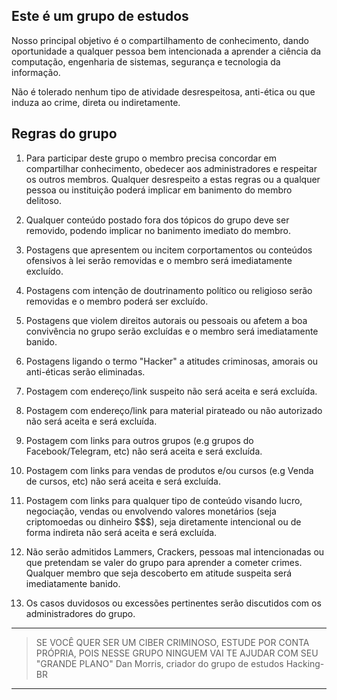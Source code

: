 ## Este é um grupo de estudos

Nosso principal objetivo é o compartilhamento de conhecimento, dando oportunidade a qualquer pessoa bem intencionada a aprender a ciência da computação, engenharia de sistemas, segurança e tecnologia da informação.

Não é tolerado nenhum tipo de atividade desrespeitosa, anti-ética ou que induza ao crime, direta ou indiretamente.

## Regras do grupo

1. Para participar deste grupo o membro precisa concordar em compartilhar conhecimento, obedecer aos administradores e respeitar os outros membros. Qualquer desrespeito a estas regras ou a qualquer pessoa ou instituição poderá implicar em banimento do membro delitoso.

1. Qualquer conteúdo postado fora dos tópicos do grupo deve ser removido, podendo implicar no banimento imediato do membro.

1. Postagens que apresentem ou incitem corportamentos ou conteúdos ofensivos à lei serão removidas e o membro será imediatamente excluído. 

1. Postagens com intenção de doutrinamento político ou religioso serão removidas e o membro poderá ser excluído. 

1. Postagens que violem direitos autorais ou pessoais ou afetem a boa convivência no grupo serão excluídas e o membro será imediatamente banido.

1. Postagens ligando o termo "Hacker" a atitudes criminosas, amorais ou anti-éticas serão eliminadas.

1. Postagem com endereço/link suspeito não será aceita e será excluída.

1. Postagem com endereço/link para material pirateado ou não autorizado não será aceita e será excluída.

1. Postagem com links para outros grupos (e.g grupos do Facebook/Telegram, etc) não será aceita e será excluída.

1. Postagem com links para vendas de produtos e/ou cursos (e.g Venda de cursos, etc) não será aceita e será excluída.

1. Postagem com links para qualquer tipo de conteúdo visando lucro, negociação, vendas ou envolvendo valores monetários (seja criptomoedas ou dinheiro $$$), seja diretamente intencional ou de forma indireta não será aceita e será excluída.

1. Não serão admitidos Lammers, Crackers, pessoas mal intencionadas ou que pretendam se valer do grupo para aprender a cometer crimes. Qualquer membro que seja descoberto em atitude suspeita será imediatamente banido.

1. Os casos duvidosos ou excessões pertinentes serão discutidos com os administradores do grupo.

---

> SE VOCÊ QUER SER UM CIBER CRIMINOSO, ESTUDE POR CONTA PRÓPRIA, POIS NESSE GRUPO NINGUEM VAI TE AJUDAR COM SEU "GRANDE PLANO"
> Dan Morris, criador do grupo de estudos Hacking-BR

---
